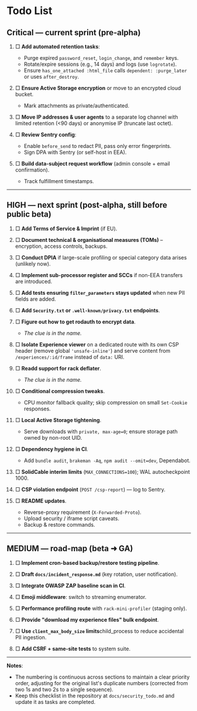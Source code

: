 # Todo List

## Critical — current sprint (pre-alpha)

1. □ **Add automated retention tasks**:

    - Purge expired `password_reset`, `login_change`, and `remember` keys.
    - Rotate/expire sessions (e.g., 14 days) and logs (use `logrotate`).
    - Ensure `has_one_attached :html_file` calls `dependent: :purge_later` or uses `after_destroy`.

2. □ **Ensure Active Storage encryption** or move to an encrypted cloud bucket.

    - Mark attachments as private/authenticated.

3. □ **Move IP addresses & user agents** to a separate log channel with limited retention (<90 days) or anonymise IP (truncate last octet).

4. □ **Review Sentry config**:

    - Enable `before_send` to redact PII, pass only error fingerprints.
    - Sign DPA with Sentry (or self-host in EEA).

5. □ **Build data-subject request workflow** (admin console + email confirmation).
    - Track fulfillment timestamps.

---

## HIGH — next sprint (post-alpha, still before public beta)

1. □ **Add Terms of Service & Imprint** (if EU).

2. □ **Document technical & organisational measures (TOMs)** – encryption, access controls, backups.

3. □ **Conduct DPIA** if large-scale profiling or special category data arises (unlikely now).

4. □ **Implement sub-processor register and SCCs** if non-EEA transfers are introduced.

5. □ **Add tests ensuring `filter_parameters` stays updated** when new PII fields are added.

6. □ **Add `Security.txt` or `.well-known/privacy.txt` endpoints**.

7. □ **Figure out how to get rodauth to encrypt data**.

    - _The clue is in the name._

8. □ **Isolate Experience viewer** on a dedicated route with its own CSP header (remove global `'unsafe-inline'`) and serve content from `/experiences/:id/frame` instead of `data:` URI.

9. □ **Readd support for rack deflater**.

    - _The clue is in the name._

10. □ **Conditional compression tweaks**.

    - CPU monitor fallback quality; skip compression on small `Set-Cookie` responses.

11. □ **Local Active Storage tightening**.

    - Serve downloads with `private, max-age=0`; ensure storage path owned by non-root UID.

12. □ **Dependency hygiene in CI**.

    - Add `bundle audit`, `brakeman -Aq`, `npm audit --omit=dev`, Dependabot.

13. □ **SolidCable interim limits** (`MAX_CONNECTIONS=100`); WAL autocheckpoint 1000.

14. □ **CSP violation endpoint** (`POST /csp-report`) — log to Sentry.

15. □ **README updates**.

    - Reverse-proxy requirement (`X-Forwarded-Proto`).
    - Upload security / iframe script caveats.
    - Backup & restore commands.

---

## MEDIUM — road-map (beta ➜ GA)

1. □ **Implement cron-based backup/restore testing pipeline**.

2. □ **Draft `docs/incident_response.md`** (key rotation, user notification).

3. □ **Integrate OWASP ZAP baseline scan in CI**.

4. □ **Emoji middleware**: switch to streaming enumerator.

5. □ **Performance profiling route** with `rack-mini-profiler` (staging only).

6. □ **Provide "download my experience files" bulk endpoint**.

7. □ **Use `client_max_body_size` limits**child_process to reduce accidental PII ingestion.

8. □ **Add CSRF + same-site tests** to system suite.

---

**Notes**:

- The numbering is continuous across sections to maintain a clear priority order, adjusting for the original list's duplicate numbers (corrected from two 1s and two 2s to a single sequence).
- Keep this checklist in the repository at `docs/security_todo.md` and update it as tasks are completed.
